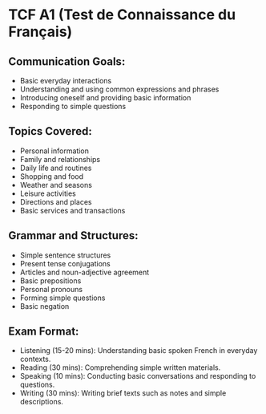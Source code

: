 # TCF A1 (Test de Connaissance du Français)

## Communication Goals:

- Basic everyday interactions
- Understanding and using common expressions and phrases
- Introducing oneself and providing basic information
- Responding to simple questions

## Topics Covered:

- Personal information
- Family and relationships
- Daily life and routines
- Shopping and food
- Weather and seasons
- Leisure activities
- Directions and places
- Basic services and transactions

## Grammar and Structures:

- Simple sentence structures
- Present tense conjugations
- Articles and noun-adjective agreement
- Basic prepositions
- Personal pronouns
- Forming simple questions
- Basic negation

## Exam Format:

- Listening (15-20 mins): Understanding basic spoken French in everyday contexts.
- Reading (30 mins): Comprehending simple written materials.
- Speaking (10 mins): Conducting basic conversations and responding to questions.
- Writing (30 mins): Writing brief texts such as notes and simple descriptions.
